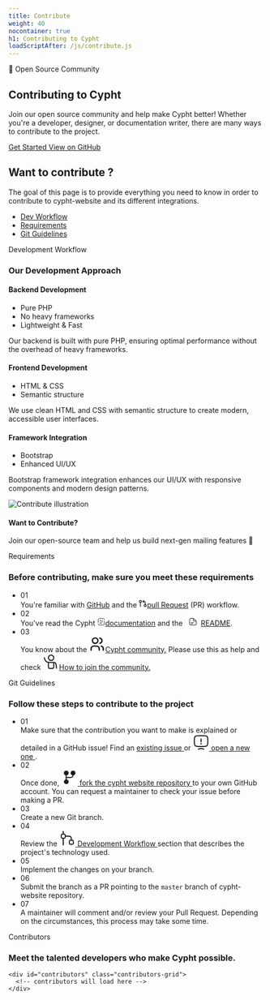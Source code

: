 ```yaml
---
title: Contribute
weight: 40
nocontainer: true
h1: Contributing to Cypht
loadScriptAfter: /js/contribute.js
---
```


<!-- Hero Section -->
<section class="contribute-hero">
  <div class="contribute-hero-content">
    <div class="contribute-header">
      <div class="mb-2">
        <span class="chip">🤝 Open Source Community</span>
      </div>
      <h1 class="contribute-title">
        Contributing to Cypht
      </h1>
    </div>
    <p class="contribute-subtitle">
      Join our open source community and help make Cypht better! Whether you're a developer, designer, 
      or documentation writer, there are many ways to contribute to the project.
    </p>
    <div class="contribute-buttons">
      <a href="#contributing" class="btn btn-dark">
        Get Started
      </a>
      <a href="https://github.com/cypht-org/cypht" class="btn btn-light" target="_blank" rel="noopener">
        View on GitHub
      </a>
    </div>
  </div>
</section>

<!-- Contribute Content -->
<section class="contribute-content">
  <div class="contribute-container">
    <!-- Navigation -->
    <div class="contribute-nav px-4">
      <div class="text-left lc-header">
        <h2>Want to contribute ?</h2>
        <p>
          The goal of this page is to provide everything you need to know in order to contribute to cypht-website and its different integrations.
        </p>
      </div>
      <ul>
        <li>
          <a href="#dev" class="nav-active">
            <i class="bi bi-collection-fill"></i>
            Dev Workflow
          </a>
        </li>
        <li>
          <a href="#req">
            <i class="bi bi-braces-asterisk"></i>
            Requirements
          </a>
        </li>
        <li>
          <a href="#git">
            <i class="bi bi-git"></i>
            Git Guidelines
          </a>
        </li>
      </ul>
    </div>
    <!-- Content Card -->
    <div class="content-card">
      <!-- Development Workflow Section -->
      <div id="dev" class="dev-content">
         <div class="parent">
           <div class="div1">
              <div class="dev-header">
                <div class="req-header-chip">
                  <span class="req-header-chip-icon">
                    <i class="bi bi-collection-fill"></i>
                  </span>
                  <span class="req-header-chip-text">Development Workflow</span>
                </div>
                 <h3>Our Development Approach</h3>
              </div>
           </div>
            <div class="div2 dev-flow-card">
               <h4>Backend Development</h4>
               <ul>
                 <li>Pure PHP</li>
                 <li>No heavy frameworks</li>
                 <li>Lightweight & Fast</li>
               </ul>
               <p>Our backend is built with pure PHP, ensuring optimal performance without the overhead of heavy frameworks.</p>
            </div>
            <div class="div3 dev-flow-card">
               <h4>Frontend Development</h4>
               <ul>
                 <li>HTML & CSS</li>
                 <li>Semantic structure</li>
              </ul>
              <p>We use clean HTML and CSS with semantic structure to create modern, accessible user interfaces.</p>
            </div>
            <div class="div4 dev-flow-card">
               <h4>Framework Integration</h4>
               <ul>
                 <li>Bootstrap</li>
                 <li>Enhanced UI/UX</li>
              </ul>
              <p>Bootstrap framework integration enhances our UI/UX with responsive components and modern design patterns.</p>
            </div>
         </div>
        <div class="dev-flow-label-card">
            <img src="img/contribute.png" alt="Contribute illustration" />
            <div class="dev-flow-text">
              <h4>Want to Contribute?</h4>
              <p>Join our open-source team and help us build next-gen mailing features 🚀</p>
            </div>
        </div>
      </div>
      <!-- Requirements Section -->
      <div id="req" class="req-content">
        <div class="req-header">
          <div class="req-header-chip">
              <span class="req-header-chip-icon">
                <i class="bi bi-braces-asterisk"></i>
              </span>
              <span class="req-header-chip-text">Requirements</span>
          </div>
          <h3>Before contributing, make sure you meet these requirements</h3>
        </div>
        <div class="req-list">
          <ul>
            <li>
            <div>
              <span class="req-list-item-icon">
                <!-- <i class="bi bi-check-circle"></i> -->
              01
              </span>
            </div>
            <span class="req-list-item-text">
            You're familiar with <a href="https://github.com" target="_blank" rel="noopener"><i class="bi bi-github"></i>GitHub</a> and the
                <a href="https://help.github.com/en/github/collaborating-with-issues-and-pull-requests/about-pull-requests" target="_blank" rel="noopener"> <svg xmlns="http://www.w3.org/2000/svg" width="16" height="16" viewBox="0 0 24 24"><g fill="none" stroke="currentColor" stroke-linecap="round" stroke-linejoin="round" stroke-width="2"><circle cx="5" cy="6" r="3"/><path d="M5 9v12"/><circle cx="19" cy="18" r="3"/><path d="m15 9l-3-3l3-3"/><path d="M12 6h5a2 2 0 0 1 2 2v7"/></g></svg>pull Request</a> (PR) workflow.
            </span>
            </li>
            <li>
              <div>
                <span class="req-list-item-icon">
                  <!-- <i class="bi bi-check-circle"></i> -->
                02
                </span>
              </div>
              <span class="req-list-item-text">
              You've read the Cypht <a href="/documentation"><svg xmlns="http://www.w3.org/2000/svg" width="16" height="16" viewBox="0 0 24 24"><path fill="none" stroke="currentColor" stroke-linecap="round" stroke-width="1.5" d="M8 12h1m7 0h-4m4-4h-1m-3 0H8m0 8h5M3 14v-4c0-3.771 0-5.657 1.172-6.828C5.343 2 7.229 2 11 2h2c3.771 0 5.657 0 6.828 1.172c.654.653.943 1.528 1.07 2.828M21 10v4c0 3.771 0 5.657-1.172 6.828C18.657 22 16.771 22 13 22h-2c-3.771 0-5.657 0-6.828-1.172c-.654-.653-.943-1.528-1.07-2.828"/></svg>documentation</a> and the <a
                    href="https://github.com/cypht-org/cypht#readme" target="_blank" rel="noopener"><svg xmlns="http://www.w3.org/2000/svg" width="32" height="16" viewBox="0 0 24 24"><!-- Icon from Solar by 480 Design - https://creativecommons.org/licenses/by/4.0/ --><g fill="currentColor" fill-rule="evenodd" clip-rule="evenodd"><path d="M5.25 14.5a.75.75 0 0 1 .75-.75h8a.75.75 0 1 1 0 1.5H6a.75.75 0 0 1-.75-.75m0 3.5a.75.75 0 0 1 .75-.75h5.5a.75.75 0 0 1 0 1.5H6a.75.75 0 0 1-.75-.75"/><path d="M12.25 2.834c-.46-.078-1.088-.084-2.22-.084c-1.917 0-3.28.002-4.312.14c-1.012.135-1.593.39-2.016.812c-.423.423-.677 1.003-.812 2.009c-.138 1.028-.14 2.382-.14 4.29v4c0 1.906.002 3.26.14 4.288c.135 1.006.389 1.586.812 2.01c.423.422 1.003.676 2.009.811c1.028.139 2.382.14 4.289.14h4c1.907 0 3.262-.002 4.29-.14c1.005-.135 1.585-.389 2.008-.812c.423-.423.677-1.003.812-2.009c.138-1.027.14-2.382.14-4.289v-.437c0-1.536-.01-2.264-.174-2.813h-3.13c-1.133 0-2.058 0-2.79-.098c-.763-.103-1.425-.325-1.954-.854c-.529-.529-.751-1.19-.854-1.955c-.098-.73-.098-1.656-.098-2.79zm1.5.776V5c0 1.2.002 2.024.085 2.643c.08.598.224.891.428 1.094c.203.204.496.348 1.094.428c.619.083 1.443.085 2.643.085h2.02a45.815 45.815 0 0 0-1.17-1.076l-3.959-3.563A37.2 37.2 0 0 0 13.75 3.61m-3.575-2.36c1.385 0 2.28 0 3.103.315c.823.316 1.485.912 2.51 1.835l.107.096l3.958 3.563l.125.112c1.184 1.065 1.95 1.754 2.361 2.678c.412.924.412 1.954.411 3.546v.661c0 1.838 0 3.294-.153 4.433c-.158 1.172-.49 2.121-1.238 2.87c-.749.748-1.698 1.08-2.87 1.238c-1.14.153-2.595.153-4.433.153H9.944c-1.838 0-3.294 0-4.433-.153c-1.172-.158-2.121-.49-2.87-1.238c-.748-.749-1.08-1.698-1.238-2.87c-.153-1.14-.153-2.595-.153-4.433V9.945c0-1.838 0-3.294.153-4.433c.158-1.172.49-2.121 1.238-2.87c.75-.749 1.701-1.08 2.878-1.238c1.144-.153 2.607-.153 4.455-.153h.056z"/></g></svg>README</a>.
              </span>
            </li>
            <li>
              <div>
                <span class="req-list-item-icon">
                  <!-- <i class="bi bi-check-circle"></i> -->
                 03
                </span>
              </div>
              <span class="req-list-item-text">
                You know about the <a href="https://gitter.im/cypht-org/community" target="_blank" rel="noopener"><svg xmlns="http://www.w3.org/2000/svg" width="32" height="32" viewBox="0 0 24 24"><!-- Icon from Tabler Icons by Paweł Kuna - https://github.com/tabler/tabler-icons/blob/master/LICENSE --><path fill="none" stroke="currentColor" stroke-linecap="round" stroke-linejoin="round" stroke-width="2" d="M5 7a4 4 0 1 0 8 0a4 4 0 1 0-8 0M3 21v-2a4 4 0 0 1 4-4h4a4 4 0 0 1 4 4v2m1-17.87a4 4 0 0 1 0 7.75M21 21v-2a4 4 0 0 0-3-3.85"/></svg>Cypht community.</a> Please use this as help and check <a href="/how-to-join"><svg xmlns="http://www.w3.org/2000/svg" width="32" height="32" viewBox="0 0 24 24"><!-- Icon from Solar by 480 Design - https://creativecommons.org/licenses/by/4.0/ --><g fill="none" stroke="currentColor" stroke-width="1.5"><path stroke-linecap="round" d="M8 13h8m-8 0v5c0 1.886 0 2.828.586 3.414C9.172 22 10.114 22 12 22c1.886 0 2.828 0 3.414-.586C16 20.828 16 19.886 16 18v-5m-8 0a7.459 7.459 0 0 1-5.618-5.472L2 6m14 7c1.71 0 3.15 1.28 3.35 2.98L20 21.5"/><circle cx="12" cy="6" r="4"/></g></svg>How to join the community.</a>
              </span>
            </li>
          </ul>
        </div>
      </div>
      <!--  -->
      <div id="git" class="req-content">
        <div class="req-header">
          <div class="req-header-chip">
            <span class="req-header-chip-icon">
              <i class="bi bi-git"></i>
            </span>
            <span class="req-header-chip-text">Git Guidelines</span>
          </div>
          <h3>Follow these steps to contribute to the project</h3>
        </div>
        <div class="req-list">
          <ul>
            <li>
              <div>
                <span class="req-list-item-icon">
                  <!-- <i class="bi bi-check-circle"></i> -->
                 01
                </span>
              </div>
              <span class="req-list-item-text">
                Make sure that the contribution you want to make is explained or detailed in a GitHub issue! Find an
                <a href="https://github.com/cypht-org/cypht-website/issues" target="_blank" rel="noopener">
                  <i class="bi bi-github"></i>
                  existing issue
                </a>
                or
                <a href="https://github.com/cypht-org/cypht-website/issues/new/choose" target="_blank" rel="noopener">
                  <svg xmlns="http://www.w3.org/2000/svg" width="32" height="32" viewBox="0 0 24 24"> <!-- Icon from Huge Icons by Hugeicons - undefined --> <g fill="none" stroke="currentColor" stroke-linecap="round"><path stroke-width="1.5" d="M2 10c0-3.771 0-5.657 1.172-6.828S6.229 2 10 2h4c3.771 0 5.657 0 6.828 1.172S22 6.229 22 10s0 5.657-1.172 6.828S17.771 18 14 18h-4c-3.771 0-5.657 0-6.828-1.172S2 13.771 2 10Zm14 12a8.4 8.4 0 0 0-4-1a8.4 8.4 0 0 0-4 1"/><path stroke-linejoin="round" stroke-width="2" d="M12 14h.009"/><path stroke-linejoin="round" stroke-width="1.5" d="M12 11V7"/></g></svg>
                  open a new one
                </a>.
              </span>
            </li>
            <li>
              <div>
                <span class="req-list-item-icon">
                  <!-- <i class="bi bi-check-circle"></i> -->
                  02
                </span>
              </div>
              <span class="req-list-item-text">
                Once done,
                <a href="https://github.com/cypht-org/cypht-website/fork" target="_blank" rel="noopener">
                  <svg xmlns="http://www.w3.org/2000/svg" width="32" height="32" viewBox="0 0 24 24"> <!-- Icon from Fluent UI System Icons by Microsoft Corporation - https://github.com/microsoft/fluentui-system-icons/blob/main/LICENSE --><path fill="currentColor" d="M11 5.5a3.5 3.5 0 0 1-3 3.465V11.5h6.25a2.25 2.25 0 0 0 2.25-2.25v-.395A3.502 3.502 0 0 1 17.5 2a3.5 3.5 0 0 1 .5 6.965v.285A3.75 3.75 0 0 1 14.25 13H8v2.035a3.5 3.5 0 1 1-1.5.11v-6.29A3.502 3.502 0 0 1 7.5 2A3.5 3.5 0 0 1 11 5.5"/></svg>
                  fork the cypht website repository
                </a>
                to your own GitHub account.
                You can request a maintainer to check your issue before making a PR.
              </span>
            </li>
            <li>
              <div>
                <span class="req-list-item-icon">
                  <!-- <i class="bi bi-check-circle"></i> -->
                03
                </span>
              </div>
              <span class="req-list-item-text">
                Create a new Git branch.
              </span>
            </li>
            <li>
              <div>
                <span class="req-list-item-icon">
                  <!-- <i class="bi bi-check-circle"></i> -->
                  04
                </span>
              </div>
              <span class="req-list-item-text">
                Review the
                <a href="#development-workflow">
                  <svg xmlns="http://www.w3.org/2000/svg" width="32" height="32" viewBox="0 0 24 24"> <!-- Icon from Huge Icons by Hugeicons - undefined --><g fill="none" stroke="currentColor" stroke-width="1.5"><path d="M15 18c0-1.414 0-2.121.44-2.56C15.878 15 16.585 15 18 15s2.121 0 2.56.44c.44.439.44 1.146.44 2.56s0 2.121-.44 2.56c-.439.44-1.146.44-2.56.44s-2.121 0-2.56-.44C15 20.122 15 19.415 15 18ZM3 9c0-1.414 0-2.121.44-2.56C3.878 6 4.585 6 6 6s2.121 0 2.56.44C9 6.878 9 7.585 9 9s0 2.121-.44 2.56C8.122 12 7.415 12 6 12s-2.121 0-2.56-.44C3 11.122 3 10.415 3 9Z"/><path stroke-linecap="round" stroke-linejoin="round" d="M9 9h3c2.828 0 4.243 0 5.121.879C18 10.757 18 12.172 18 15M6 12v10M6 6V2"/></g></svg>
                  Development Workflow
                </a>
                section that describes the project's technology used.
              </span>
            </li>
            <li>
              <div>
                <span class="req-list-item-icon">
                  <!-- <i class="bi bi-check-circle"></i> -->
                05
                </span>
              </div>
              <span class="req-list-item-text">
                Implement the changes on your branch.
              </span>
            </li>
            <li>
              <div>
                <span class="req-list-item-icon">
                  <!-- <i class="bi bi-check-circle"></i> -->
                06
                </span>
              </div>
              <span class="req-list-item-text">
                Submit the branch as a PR pointing to the
                <code>master</code>
                branch of cypht-website repository.
              </span>
            </li>
            <li>
              <div>
                <span class="req-list-item-icon">
                07
                  <!-- <i class="bi bi-check-circle"></i> -->
                </span>
              </div>
              <span class="req-list-item-text">
                A maintainer will comment and/or review your Pull Request. Depending on the circumstances, this process may take some time.
              </span>
            </li>
          </ul>
        </div>
      </div>
    </div>  
  </div>
</section>

<section class="contributors-section">
  <div class="contributors-wrapper">
   <div class="contributor-header">
     <div class="req-header-chip">
        <span class="req-header-chip-icon">
          <i class="bi bi-people-fill"></i>
        </span>
        <span class="req-header-chip-text">Contributors</span>
      </div>
      <div class="contributor-header-text">
        <h3>Meet the talented developers who make Cypht possible.</h3>
      </div>
    </div>

    <div id="contributors" class="contributors-grid">
      <!-- contributors will load here -->
    </div>

  </div>
</section>
